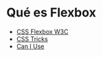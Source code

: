 # Qué es Flexbox

* [CSS Flexbox W3C](https://www.w3.org/TR/css-flexbox/)
* [CSS Tricks](https://css-tricks.com/snippets/css/a-guide-to-flexbox/)
* [Can I Use](http://caniuse.com/#search=flexbox)